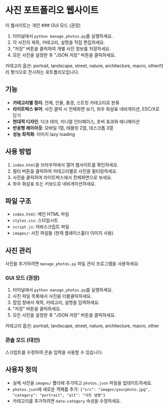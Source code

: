 # 사진 포트폴리오 웹사이트

이 웹사이트는 개인 ### GUI 모드 (권장)
1. 터미널에서 `python manage_photos.py`를 실행하세요.
2. 각 사진의 제목, 카테고리, 설명을 직접 편집하세요.
3. "저장" 버튼을 클릭하여 개별 사진 정보를 저장하세요.
4. 모든 사진을 설정한 후 "JSON 저장" 버튼을 클릭하세요.

카테고리 옵션: portrait, landscape, street, nature, architecture, macro, other러리 형식으로 전시하는 포트폴리오입니다.

## 기능

- **카테고리별 정리**: 전체, 인물, 풍경, 스트릿 카테고리로 분류
- **라이트박스 뷰어**: 사진 클릭 시 전체화면 보기, 좌우 화살표 네비게이션, ESC/X로 닫기
- **현대적 디자인**: 다크 테마, 미니멀 인터페이스, 호버 효과와 애니메이션
- **반응형 레이아웃**: 모바일 1열, 태블릿 2열, 데스크톱 3열
- **성능 최적화**: 이미지 lazy loading

## 사용 방법

1. `index.html`을 브라우저에서 열어 웹사이트를 확인하세요.
2. 필터 버튼을 클릭하여 카테고리별로 사진을 필터링하세요.
3. 사진을 클릭하여 라이트박스에서 전체화면으로 보세요.
4. 좌우 화살표 또는 키보드로 네비게이션하세요.

## 파일 구조

- `index.html`: 메인 HTML 파일
- `styles.css`: 스타일시트
- `script.js`: 자바스크립트 파일
- `images/`: 사진 파일들 (현재 플레이스홀더 이미지 사용)

## 사진 관리

사진을 추가하려면 `manage_photos.py` 파일 관리 프로그램을 사용하세요:

### GUI 모드 (권장)
1. 터미널에서 `python manage_photos.py`를 실행하세요.
2. 사진 파일 목록에서 사진을 더블클릭하세요.
3. 팝업 창에서 제목, 카테고리, 설명을 입력하세요.
4. "저장" 버튼을 클릭하세요.
5. 모든 사진을 설정한 후 "JSON 저장" 버튼을 클릭하세요.

카테고리 옵션: portrait, landscape, street, nature, architecture, macro, other

### 콘솔 모드 (대안)
스크립트를 수정하여 콘솔 입력을 사용할 수 있습니다.

## 사용자 정의

- 실제 사진을 `images/` 폴더에 추가하고 `photos.json` 파일을 업데이트하세요.
- `photos.json`에 새로운 객체를 추가: `{"src": "images/yourphoto.jpg", "category": "portrait", "alt": "사진 설명"}`
- 카테고리를 추가하려면 `data-category` 속성을 수정하세요.